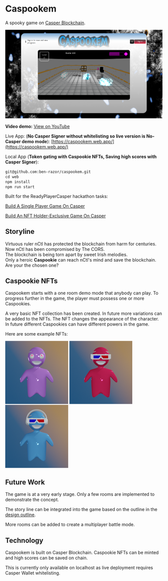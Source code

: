 # Caspookem

A spooky game on [Casper Blockchain](https://casperlabs.io/).  

<img src="https://github.com/ben-razor/caspookem/blob/main/artwork/render/game/screens/1-screenshot-demo-1.png" width="500"/>

**Video demo:** [View on YouTube](https://youtu.be/5f1jSMXxoNY)

Live App: (**No Casper Signer without whitelisting so live version is No-Casper demo mode**): [https://caspookem.web.app/](https://caspookem.web.app/)

Local App (**Token gating with Caspookie NFTs, Saving high scores with Casper Signer**):  
```
git@github.com:ben-razor/caspookem.git
cd web
npm install
npm run start
```

Built for the ReadyPlayerCasper hackathon tasks:

[Build A Single Player Game On Casper](https://gitcoin.co/issue/casper-network/ready-player-casper-gitcoin/1/100028589)  

[Build An NFT Holder-Exclusive Game On Casper](https://gitcoin.co/issue/casper-network/ready-player-casper-gitcoin/6/100028603)  


## Storyline

Virtuous ruler nCtl has protected the blockchain from harm for centuries.  
Now nCtl has been compromised by The CORS.  
The blockchain is being torn apart by sweet Irish melodies.  
Only a heroic **Caspookie** can reach nCtl's mind and save the blockchain.  
Are your the chosen one?  

## Caspookie NFTs

Caspookem starts with a one room demo mode that anybody can play. To progress further in the game, the player must possess one or more Caspookies.  

A very basic NFT collection has been created. In future more variations can be added to the NFTs. The NFT changes the appearance of the character. In future different Caspookies can have different powers in the game.  

Here are some example NFTs:

![15](https://github.com/ben-razor/caspookem/blob/main/artwork/render/nft/v1/img/15.png)
![71](https://github.com/ben-razor/caspookem/blob/main/artwork/render/nft/v1/img/71.png)
![72](https://github.com/ben-razor/caspookem/blob/main/artwork/render/nft/v1/img/72.png)

## Future Work

The game is at a very early stage. Only a few rooms are implemented to demonstrate the concept.  

The story line can be integrated into the game based on the outline in the [design outline](https://github.com/ben-razor/caspookem/blob/main/nctl-vs-cors.md).  

More rooms can be added to create a multiplayer battle mode.  

## Technology

Caspookem is built on Casper Blockchain.  Caspookie NFTs can be minted and high scores can be saved on chain.  

This is currently only available on localhost as live deployment requires Casper Wallet whitelisting.  



